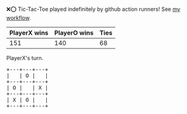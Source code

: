 :x::o: Tic-Tac-Toe played indefinitely by github action runners! See [my workflow](.github/workflows/play.yaml).

|PlayerX wins|PlayerO wins|Ties|
|-|-|-|
|151|140|68|

PlayerX's turn.

<pre>
+---+---+---+
|   | O |   |
+---+---+---+
| O |   | X |
+---+---+---+
| X | O |   |
+---+---+---+
</pre>